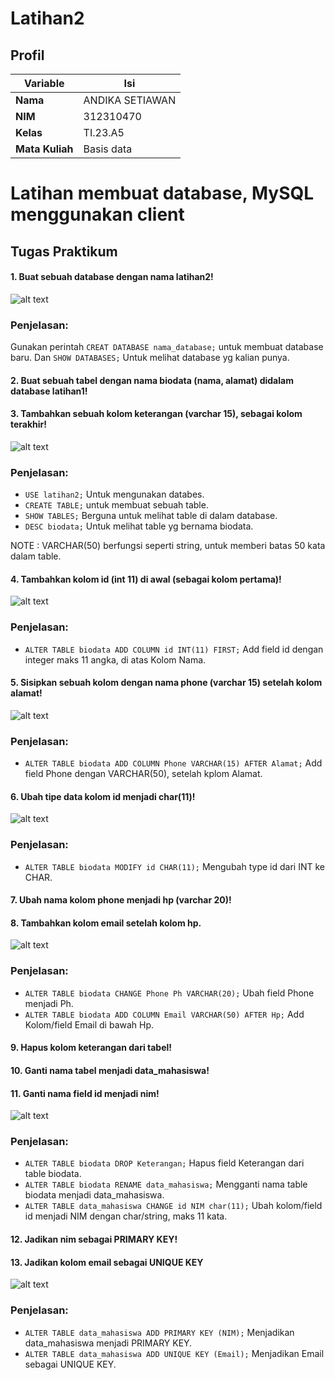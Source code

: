# Latihan2

## Profil
| Variable | Isi |
| -------- | --- |
| **Nama** | ANDIKA SETIAWAN |
| **NIM** | 312310470 |
| **Kelas** | TI.23.A5 |
| **Mata Kuliah** | Basis data |

# Latihan membuat database, MySQL menggunakan client

## Tugas Praktikum 

#### 1. Buat sebuah database dengan nama latihan2!

   ![alt text](image.png)
   
### Penjelasan:
Gunakan perintah `CREAT DATABASE nama_database;` untuk membuat database baru. 
Dan `SHOW DATABASES;` Untuk melihat database yg kalian punya.

#### 2. Buat sebuah tabel dengan nama biodata (nama, alamat) didalam database latihan1!
#### 3. Tambahkan sebuah kolom keterangan (varchar 15), sebagai kolom terakhir!

   ![alt text](image-1.png)

### Penjelasan:
- `USE latihan2;` Untuk mengunakan databes.
- `CREATE TABLE;` untuk membuat sebuah table.
- `SHOW TABLES;` Berguna untuk melihat table di dalam database. 
- `DESC biodata;` Untuk melihat table yg bernama biodata.

NOTE : VARCHAR(50) berfungsi seperti string, untuk memberi batas 50 kata dalam table. 
 
#### 4. Tambahkan kolom id (int 11) di awal (sebagai kolom pertama)!
 
   ![alt text](image-2.png)

### Penjelasan:
- `ALTER TABLE biodata ADD COLUMN id INT(11) FIRST;` Add field id dengan integer maks 11 angka, di atas Kolom Nama.

#### 5. Sisipkan sebuah kolom dengan nama phone (varchar 15) setelah kolom alamat!

   ![alt text](image-3.png)
   
### Penjelasan:
- `ALTER TABLE biodata ADD COLUMN Phone VARCHAR(15) AFTER Alamat;` Add field Phone dengan VARCHAR(50), setelah kplom Alamat.

#### 6. Ubah tipe data kolom id menjadi char(11)!

   ![alt text](image-4.png)
   
### Penjelasan: 
- `ALTER TABLE biodata MODIFY id CHAR(11);` Mengubah type id dari INT ke CHAR.

#### 7. Ubah nama kolom phone menjadi hp (varchar 20)!
#### 8. Tambahkan kolom email setelah kolom hp.

   ![alt text](image-5.png)

### Penjelasan:
- `ALTER TABLE biodata CHANGE Phone Ph VARCHAR(20);` Ubah field Phone menjadi Ph. 
- `ALTER TABLE biodata ADD COLUMN Email VARCHAR(50) AFTER Hp;` Add Kolom/field Email di bawah Hp.

#### 9. Hapus kolom keterangan dari tabel!
#### 10. Ganti nama tabel menjadi data_mahasiswa!
#### 11. Ganti nama field id menjadi nim!

   ![alt text](image-6.png)

### Penjelasan:
- `ALTER TABLE biodata DROP Keterangan;` Hapus field Keterangan dari table biodata.
- `ALTER TABLE biodata RENAME data_mahasiswa;` Mengganti nama table biodata menjadi data_mahasiswa.
- `ALTER TABLE data_mahasiswa CHANGE id NIM char(11);` Ubah kolom/field id menjadi NIM dengan char/string, maks 11 kata.

#### 12. Jadikan nim sebagai PRIMARY KEY!
#### 13. Jadikan kolom email sebagai UNIQUE KEY

   ![alt text](image-7.png)

### Penjelasan:
- `ALTER TABLE data_mahasiswa ADD PRIMARY KEY (NIM);` Menjadikan data_mahasiswa menjadi PRIMARY KEY.
- `ALTER TABLE data_mahasiswa ADD UNIQUE KEY (Email);` Menjadikan Email sebagai UNIQUE KEY.
